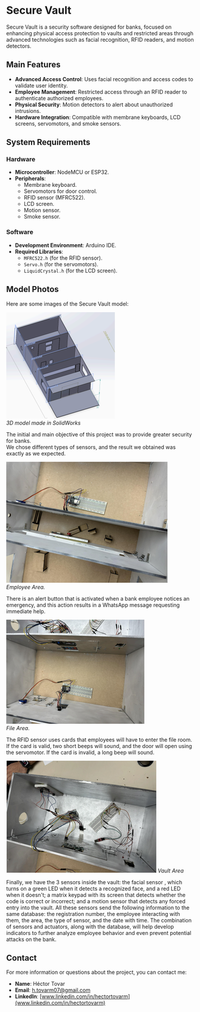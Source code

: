 # Secure Vault  

Secure Vault is a security software designed for banks, focused on enhancing physical access protection to vaults and restricted areas through advanced technologies such as facial recognition, RFID readers, and motion detectors.  

## Main Features  

- **Advanced Access Control**: Uses facial recognition and access codes to validate user identity.  
- **Employee Management**: Restricted access through an RFID reader to authenticate authorized employees.  
- **Physical Security**: Motion detectors to alert about unauthorized intrusions.  
- **Hardware Integration**: Compatible with membrane keyboards, LCD screens, servomotors, and smoke sensors.  

## System Requirements  

### Hardware  
- **Microcontroller**: NodeMCU or ESP32.  
- **Peripherals**:  
  - Membrane keyboard.  
  - Servomotors for door control.  
  - RFID sensor (MFRC522).  
  - LCD screen.  
  - Motion sensor.  
  - Smoke sensor.  

### Software  
- **Development Environment**: Arduino IDE.  
- **Required Libraries**:  
  - `MFRC522.h` (for the RFID sensor).  
  - `Servo.h` (for the servomotors).  
  - `LiquidCrystal.h` (for the LCD screen).  

## Model Photos  

Here are some images of the Secure Vault model:

![3D View](./Images/3D.png)  
*3D model made in SolidWorks*

The initial and main objective of this project was to provide greater security for banks.  
We chose different types of sensors, and the result we obtained was exactly as we expected.  

![Employee Area](./Images/ZonaEmpleados.png)  
*Employee Area.*

There is an alert button that is activated when a bank employee notices an emergency,
and this action results in a WhatsApp message requesting immediate help.

![File area](./Images/ZonadeArchivos.png)  
*File Area.*

The RFID sensor uses cards that employees will have to enter the file room. 
If the card is valid, two short beeps will sound, and the door will open using the servomotor. 
If the card is invalid, a long beep will sound.

![Vault area](./Images/ZonaBoveda.png)
*Vault Area*

Finally, we have the 3 sensors inside the vault: the facial sensor , which turns on a green LED when it detects a recognized face, and a red LED when it doesn't; a matrix keypad with its screen that detects whether the code is correct or incorrect; and a motion sensor that detects any forced entry into the vault. 
All these sensors send the following information to the same database: the registration number, the employee interacting with them, the area, the type of sensor, and the date with time. The combination of sensors and actuators, along with the database, will help develop indicators to further analyze employee behavior and even prevent potential attacks on the bank.

## Contact  

For more information or questions about the project, you can contact me:  
- **Name**: Héctor Tovar  
- **Email**: h.tovarm07@gmail.com  
- **LinkedIn**: [www.linkedin.com/in/hectortovarm](www.linkedin.com/in/hectortovarm)  
